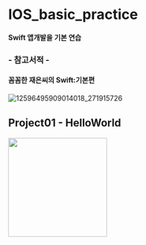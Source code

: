 # IOS_basic_practice

**Swift 앱개발을 기본 연습**

### - 참고서적 - ###
#### 꼼꼼한 재은씨의 Swift:기본편 ####

![12596495909014018_271915726](https://user-images.githubusercontent.com/39197978/50570035-6cfcd600-0dbd-11e9-87ad-0f82026fa0bc.jpg)


## Project01 - HelloWorld ##
<img src="https://user-images.githubusercontent.com/39197978/50571114-bad90480-0de4-11e9-8f3a-e9c6d97d2797.gif" width="200px">

